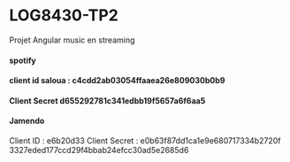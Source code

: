 # LOG8430-TP2
Projet Angular music en streaming

#### spotify
#### client id  saloua : c4cdd2ab03054ffaaea26e809030b0b9
#### Client Secret d655292781c341edbb19f5657a6f6aa5



#### Jamendo 
   Client ID : e6b20d33
   Client Secret : e0b63f87dd1ca1e9e680717334b2720f
   3327eded177ccd29f4bbab24efcc30ad5e2685d6
